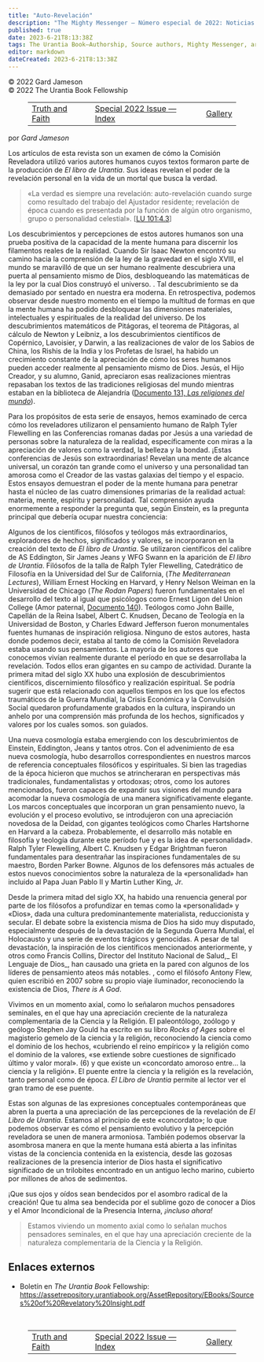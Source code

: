 ```yaml
---
title: "Auto-Revelación"
description: "The Mighty Messenger — Número especial de 2022: Noticias y opiniones para los lectores de El Libro de Urantia"
published: true
date: 2023-6-21T8:13:38Z
tags: The Urantia Book—Authorship, Source authors, Mighty Messenger, article
editor: markdown
dateCreated: 2023-6-21T8:13:38Z
---
```


<p class="v-card v-sheet theme--light grey lighten-3 px-2">© 2022 Gard Jameson<br>© 2022 The Urantia Book Fellowship</p>
<figure class="table chapter-navigator">
  <table>
    <tbody>
      <tr>
        <td>
        <a href="/es/article/Gard_Jameson/Truth_and_Faith">
          <span class="mdi mdi-arrow-left-drop-circle"></span><span class="pl-2">Truth and Faith</span>
        </a>
        </td>
        <td>
        <a href="/es/index/articles_mighty_messenger#special-2022-issue">
          <span class="mdi mdi-book-open-variant"></span><span class="pl-2">Special 2022 Issue — Index</span>
        </a>
        </td>
        <td>
        <a href="/es/article/The_Mighty_Messenger/The_Mighty_Messenger_2022_Special_Gallery">
          <span class="pr-2">Gallery</span><span class="mdi mdi-arrow-right-drop-circle"></span>
        </a>
        </td>
      </tr>
    </tbody>
  </table>
</figure>


por _Gard Jameson_

Los artículos de esta revista son un examen de cómo la Comisión Reveladora utilizó varios autores humanos cuyos textos formaron parte de la producción de *El libro de Urantia*. Sus ideas revelan el poder de la revelación personal en la vida de un mortal que busca la verdad.

> «La verdad es siempre una revelación: auto-revelación cuando surge como resultado del trabajo del Ajustador residente; revelación de época cuando es presentada por la función de algún otro organismo, grupo o personalidad celestial». [[LU 101:4.3](/es/The_Urantia_Book/101#p4_3)]

Los descubrimientos y percepciones de estos autores humanos son una prueba positiva de la capacidad de la mente humana para discernir los filamentos reales de la realidad. Cuando Sir Isaac Newton encontró su camino hacia la comprensión de la ley de la gravedad en el siglo XVIII, el mundo se maravilló de que un ser humano realmente descubriera una puerta al pensamiento mismo de Dios, desbloqueando las matemáticas de la ley por la cual Dios construyó el universo. . Tal descubrimiento se da demasiado por sentado en nuestra era moderna. En retrospectiva, podemos observar desde nuestro momento en el tiempo la multitud de formas en que la mente humana ha podido desbloquear las dimensiones materiales, intelectuales y espirituales de la realidad del universo. De los descubrimientos matemáticos de Pitágoras, el teorema de Pitágoras, al cálculo de Newton y Leibniz, a los descubrimientos científicos de Copérnico, Lavoisier, y Darwin, a las realizaciones de valor de los Sabios de China, los Rishis de la India y los Profetas de Israel, ha habido un crecimiento constante de la apreciación de cómo los seres humanos pueden acceder realmente al pensamiento mismo de Dios. Jesús, el Hijo Creador, y su alumno, Ganid, apreciaron esas realizaciones mientras repasaban los textos de las tradiciones religiosas del mundo mientras estaban en la biblioteca de Alejandría ([Documento 131, *Las religiones del mundo*](/es/The_Urantia_Book/131 )).

Para los propósitos de esta serie de ensayos, hemos examinado de cerca cómo los reveladores utilizaron el pensamiento humano de Ralph Tyler Flewelling en las Conferencias romanas dadas por Jesús a una variedad de personas sobre la naturaleza de la realidad, específicamente con miras a la apreciación de valores como la verdad, la belleza y la bondad. ¡Estas conferencias de Jesús son extraordinarias! Revelan una mente de alcance universal, un corazón tan grande como el universo y una personalidad tan amorosa como el Creador de las vastas galaxias del tiempo y el espacio. Estos ensayos demuestran el poder de la mente humana para penetrar hasta el núcleo de las cuatro dimensiones primarias de la realidad actual: materia, mente, espíritu y personalidad. Tal comprensión ayuda enormemente a responder la pregunta que, según Einstein, es la pregunta principal que debería ocupar nuestra conciencia:

Algunos de los científicos, filósofos y teólogos más extraordinarios, exploradores de hechos, significados y valores, se incorporaron en la creación del texto de *El libro de Urantia*. Se utilizaron científicos del calibre de AS Eddington, Sir James Jeans y WFG Swann en la aparición de *El libro de Urantia*. Filósofos de la talla de Ralph Tyler Flewelling, Catedrático de Filosofía en la Universidad del Sur de California, (*The Mediterranean Lectures*), William Ernest Hocking en Harvard, y Henry Nelson Weiman en la Universidad de Chicago (*The Rodan Papers*) fueron fundamentales en el desarrollo del texto al igual que psicólogos como Ernest Ligon del Union College (Amor paternal, [Documento 140](/es/The_Urantia_Book/140)). Teólogos como John Baille, Capellán de la Reina Isabel, Albert C. Knudsen, Decano de Teología en la Universidad de Boston, y Charles Edward Jefferson fueron monumentales fuentes humanas de inspiración religiosa. Ninguno de estos autores, hasta donde podemos decir, estaba al tanto de cómo la Comisión Reveladora estaba usando sus pensamientos. La mayoría de los autores que conocemos vivían realmente durante el período en que se desarrollaba la revelación. Todos ellos eran gigantes en su campo de actividad. Durante la primera mitad del siglo XX hubo una explosión de descubrimientos científicos, discernimiento filosófico y realización espiritual. Se podría sugerir que está relacionado con aquellos tiempos en los que los efectos traumáticos de la Guerra Mundial, la Crisis Económica y la Convulsión Social quedaron profundamente grabados en la cultura, inspirando un anhelo por una comprensión más profunda de los hechos, significados y valores por los cuales somos. son guiados.

Una nueva cosmología estaba emergiendo con los descubrimientos de Einstein, Eddington, Jeans y tantos otros. Con el advenimiento de esa nueva cosmología, hubo desarrollos correspondientes en nuestros marcos de referencia conceptuales filosóficos y espirituales. Si bien las tragedias de la época hicieron que muchos se atrincheraran en perspectivas más tradicionales, fundamentalistas y ortodoxas; otros, como los autores mencionados, fueron capaces de expandir sus visiones del mundo para acomodar la nueva cosmología de una manera significativamente elegante. Los marcos conceptuales que incorporan un gran pensamiento nuevo, la evolución y el proceso evolutivo, se introdujeron con una apreciación novedosa de la Deidad, con gigantes teológicos como Charles Hartshorne en Harvard a la cabeza. Probablemente, el desarrollo más notable en filosofía y teología durante este período fue y es la idea de «personalidad». Ralph Tyler Flewelling, Albert C. Knudsen y Edgar Brightman fueron fundamentales para desentrañar las inspiraciones fundamentales de su maestro, Borden Parker Bowne. Algunos de los defensores más actuales de estos nuevos conocimientos sobre la naturaleza de la «personalidad» han incluido al Papa Juan Pablo II y Martin Luther King, Jr.

Desde la primera mitad del siglo XX, ha habido una renuencia general por parte de los filósofos a profundizar en temas como la «personalidad» y «Dios», dada una cultura predominantemente materialista, reduccionista y secular. El debate sobre la existencia misma de Dios ha sido muy disputado, especialmente después de la devastación de la Segunda Guerra Mundial, el Holocausto y una serie de eventos trágicos y genocidas. A pesar de tal devastación, la inspiración de los científicos mencionados anteriormente, y otros como Francis Collins, Director del Instituto Nacional de Salud,_ El Lenguaje de Dios_, han causado una grieta en la pared con algunos de los líderes de pensamiento ateos más notables. , como el filósofo Antony Flew, quien escribió en 2007 sobre su propio viaje iluminador, reconociendo la existencia de Dios, _There is A God_.

Vivimos en un momento axial, como lo señalaron muchos pensadores seminales, en el que hay una apreciación creciente de la naturaleza complementaria de la Ciencia y la Religión. El paleontólogo, zoólogo y geólogo Stephen Jay Gould ha escrito en su libro _Rocks of Ages_ sobre el magisterio gemelo de la ciencia y la religión, reconociendo la ciencia como el dominio de los hechos, «cubriendo el reino empírico» y la religión como el dominio de la valores, «se extiende sobre cuestiones de significado último y valor moral». (6) y que existe un «concordato amoroso entre… la ciencia y la religión». El puente entre la ciencia y la religión es la revelación, tanto personal como de época. _El Libro de Urantia_ permite al lector ver el gran tramo de ese puente.

Estas son algunas de las expresiones conceptuales contemporáneas que abren la puerta a una apreciación de las percepciones de la revelación de _El Libro de Urantia_. Estamos al principio de este «concordato»; lo que podemos observar es cómo el pensamiento evolutivo y la percepción reveladora se unen de manera armoniosa. También podemos observar la asombrosa manera en que la mente humana está abierta a las infinitas vistas de la conciencia contenida en la existencia, desde las gozosas realizaciones de la presencia interior de Dios hasta el significativo significado de un trilobites encontrado en un antiguo lecho marino, cubierto por millones de años de sedimentos.

¡Que sus ojos y oídos sean bendecidos por el asombro radical de la creación! Que tu alma sea bendecida por el sublime gozo de conocer a Dios y el Amor Incondicional de la Presencia Interna, _¡incluso ahora!_

> Estamos viviendo un momento axial como lo señalan muchos pensadores seminales, en el que hay una apreciación creciente de la naturaleza complementaria de la Ciencia y la Religión.

## Enlaces externos

* Boletín en _The Urantia Book_ Fellowship: https://assetrepository.urantiabook.org/AssetRepository/EBooks/Sources%20of%20Revelatory%20Insight.pdf

<br>

<figure class="table chapter-navigator">
  <table>
    <tbody>
      <tr>
        <td>
        <a href="/es/article/Gard_Jameson/Truth_and_Faith">
          <span class="mdi mdi-arrow-left-drop-circle"></span><span class="pl-2">Truth and Faith</span>
        </a>
        </td>
        <td>
        <a href="/es/index/articles_mighty_messenger#special-2022-issue">
          <span class="mdi mdi-book-open-variant"></span><span class="pl-2">Special 2022 Issue — Index</span>
        </a>
        </td>
        <td>
        <a href="/es/article/The_Mighty_Messenger/The_Mighty_Messenger_2022_Special_Gallery">
          <span class="pr-2">Gallery</span><span class="mdi mdi-arrow-right-drop-circle"></span>
        </a>
        </td>
      </tr>
    </tbody>
  </table>
</figure>
